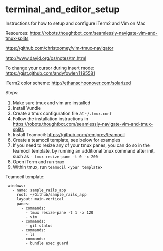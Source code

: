# terminal_and_editor_setup
Instructions for how to setup and configure iTerm2 and Vim on Mac

Resources:
https://robots.thoughtbot.com/seamlessly-navigate-vim-and-tmux-splits

https://github.com/christoomey/vim-tmux-navigator

http://www.dayid.org/os/notes/tm.html

To change your cursor during insert mode:
https://gist.github.com/andyfowler/1195581

iTerm2 color scheme: http://ethanschoonover.com/solarized

Steps:

1. Make sure tmux and vim are installed
2. Install Vundle
3. Create a tmux configuration file at `~/.tmux.conf`
4. Follow the installation instructions in https://robots.thoughtbot.com/seamlessly-navigate-vim-and-tmux-splits
5. Install Teamocil: https://github.com/remiprev/teamocil
6. Create a teamocil template, see below for examples
7. If you need to resize any of your tmux panes, you can do so in the
   teamocil template, by running an additional tmux command after init,
such as `- tmux resize-pane -t 0 -x 200`
8. Open iTerm and run `tmux`
9. Within tmux, run `teamocil <your template>`



Teamocil template:
```
 windows:
   - name: sample_rails_app
     root: ~/Github/sample_rails_app
     layout: main-vertical
     panes:
       - commands:
         - tmux resize-pane -t 1 -x 120
         - vim
       - commands:
         - git status
       - commands:
         - ls
       - commands:
         - bundle exec guard
```
